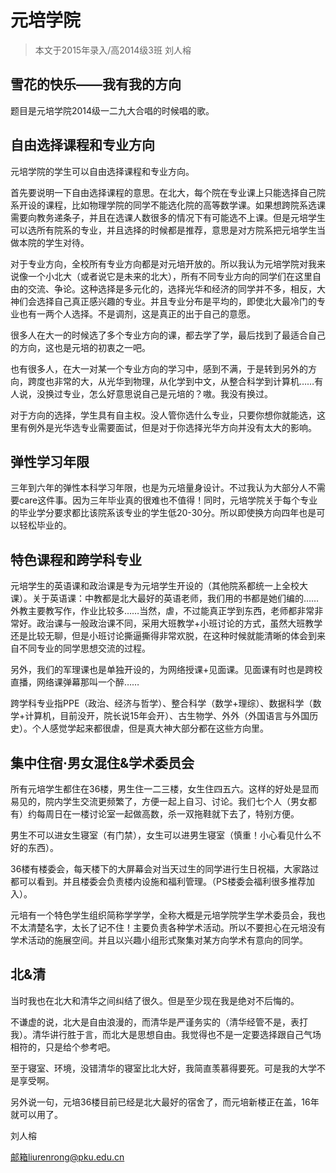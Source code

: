 # 元培学院

> 本文于2015年录入/高2014级3班 刘人榕

## 雪花的快乐——我有我的方向

题目是元培学院2014级一二九大合唱的时候唱的歌。


## 自由选择课程和专业方向

元培学院的学生可以自由选择课程和专业方向。

首先要说明一下自由选择课程的意思。在北大，每个院在专业课上只能选择自己院系开设的课程，比如物理学院的同学不能选化院的高等数学课。如果想跨院系选课需要向教务递条子，并且在选课人数很多的情况下有可能选不上课。但是元培学生可以选所有院系的专业，并且选择的时候都是推荐，意思是对方院系把元培学生当做本院的学生对待。

对于专业方向，全校所有专业方向都是对元培开放的。所以我认为元培学院对我来说像一个小北大（或者说它是未来的北大），所有不同专业方向的同学们在这里自由的交流、争论。这种选择是多元化的，选择光华和经济的同学并不多，相反，大神们会选择自己真正感兴趣的专业。并且专业分布是平均的，即使北大最冷门的专业也有一两个人选择。不是调剂，这是真正的出于自己的意愿。

很多人在大一的时候选了多个专业方向的课，都去学了学，最后找到了最适合自己的方向，这也是元培的初衷之一吧。

也有很多人，在大一对某一个专业方向的学习中，感到不满，于是转到另外的方向，跨度也非常的大，从光华到物理，从化学到中文，从整合科学到计算机……有人说，没换过专业，怎么好意思说自己是元培的？嗷。我没有换过。

对于方向的选择，学生具有自主权。没人管你选什么专业，只要你想你就能选，这里有例外是光华选专业需要面试，但是对于你选择光华方向并没有太大的影响。



## 弹性学习年限

三年到六年的弹性本科学习年限，也是为元培量身设计。不过我认为大部分人不需要care这件事。因为三年毕业真的很难也不值得！同时，元培学院关于每个专业的毕业学分要求都比该院系该专业的学生低20-30分。所以即使换方向四年也是可以轻松毕业的。



## 特色课程和跨学科专业

元培学生的英语课和政治课是专为元培学生开设的（其他院系都统一上全校大课）。关于英语课：中教都是北大最好的英语老师，我们用的书都是她们编的……外教主要教写作，作业比较多……当然，虐，不过能真正学到东西，老师都非常非常好。政治课与一般政治课不同，采用大班教学+小班讨论的方式，虽然大班教学还是比较无聊，但是小班讨论撕逼撕得非常欢脱，在这种时候就能清晰的体会到来自不同专业的同学思想交流的过程。

另外，我们的军理课也是单独开设的，为网络授课+见面课。见面课有时也是跨校直播，网络课弹幕那叫一个醉……

跨学科专业指PPE（政治、经济与哲学）、整合科学（数学+理综）、数据科学（数学+计算机，目前没开，院长说15年会开）、古生物学、外外（外国语言与外国历史）。个人感觉学起来都很虐，但是真大神大部分都在这些方向里。



## 集中住宿·男女混住&学术委员会

所有元培学生都住在36楼，男生住一二三楼，女生住四五六。这样的好处是显而易见的，院内学生交流更频繁了，方便一起上自习、讨论。我们七个人（男女都有）约每周日在一楼讨论室一起做高数，杀一双拖鞋就下去了，特别方便。

男生不可以进女生寝室（有门禁），女生可以进男生寝室（慎重！小心看见什么不好的东西）。

36楼有楼委会，每天楼下的大屏幕会对当天过生的同学进行生日祝福，大家路过都可以看到。并且楼委会负责楼内设施和福利管理。（PS楼委会福利很多推荐加入）。

元培有一个特色学生组织简称学学学，全称大概是元培学院学生学术委员会，我也不太清楚名字，太长了记不住！主要负责各种学术活动。所以不要担心在元培没有学术活动的施展空间。并且以兴趣小组形式聚集对某方向学术有意向的同学。



## 北&清

当时我也在北大和清华之间纠结了很久。但是至少现在我是绝对不后悔的。

不谦虚的说，北大是自由浪漫的，而清华是严谨务实的（清华经管不是，表打我）。清华讲行胜于言，而北大是思想自由。我觉得也不是一定要选择跟自己气场相符的，只是给个参考吧。

至于寝室、环境，没错清华的寝室比北大好，我简直羡慕得要死。可是我的大学不是享受啊。

另外说一句，元培36楼目前已经是北大最好的宿舍了，而元培新楼正在盖，16年就可以用了。



刘人榕

邮箱liurenrong@pku.edu.cn